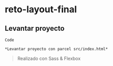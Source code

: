 # reto-layout-final

## Levantar proyecto
`Code`

```
*Levantar proyecto con parcel src/index.html*

```

> Realizado con Sass & Flexbox

